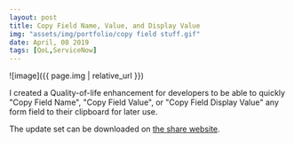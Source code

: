 ```yaml
---
layout: post
title: Copy Field Name, Value, and Display Value
img: "assets/img/portfolio/copy field stuff.gif"
date: April, 08 2019
tags: [QoL,ServiceNow]
---
```


![image]({{ page.img | relative_url }})

I created a Quality-of-life enhancement for developers to be able to quickly "Copy Field Name", "Copy Field Value", or "Copy Field Display Value" any form field to their clipboard for later use.

The update set can be downloaded on [the share website](https://developer.servicenow.com/app.do#!/share/contents/1655773_add_copy_variable_name_to_context_menu_for_form_variables?t=PRODUCT_DETAILS).